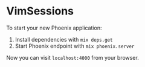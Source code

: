 # VimSessions

To start your new Phoenix application:

1. Install dependencies with `mix deps.get`
2. Start Phoenix endpoint with `mix phoenix.server`

Now you can visit `localhost:4000` from your browser.
